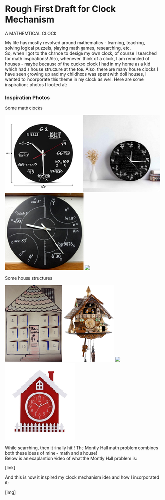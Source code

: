 # Rough First Draft for Clock Mechanism
A MATHEMTICAL CLOCK

My life has mostly revolved around mathematics - learning, teaching, solving logical puzzels, playing math games, researching, etc. 
<br>So, when I got to the chance to design my own clock, of course I searched for math inspirations!
Also, whenever Ithink of a clock, I am remnded of houses - maybe because of the cuckoo clock I had in my home as a kid which had a house structure at the top. Also, there are many house clocks I have seen growing up and my childhoos was spent with doll houses, I wanted to incorporate this theme in my clock as well. Here are some inspirations photos I looked at:

<h3>Inspiration Photos</h3>

<p>Some math clocks</p>
<div display=inline-flex>
<img src="1.jpg" height="250">
<img src="2.jpg" height="250">
<img src="3.jpg" height="250">
<img src="4.jpg" height="250">
</div>

<p>Some house structures</p>
<div display=inline-flex>
<img src="5.jpg" height="250">
<img src="6.jpg" height="250">
<img src="7.jpg" height="250">
<img src="8.jpg" height="250">
</div>

While searching, then it finally hit!! The Montly Hall math problem combines both these ideas of mine - math and a house!
<br>Below is an exaplantion video of what the Montly Hall problem is:

[link]

And this is how it inspired my clock mechanism idea and how I incorporated it:

[img]